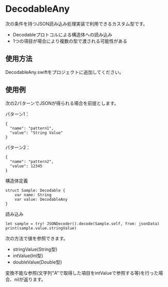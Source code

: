 # DecodableAny

次の条件を持つJSON読み込み処理実装で利用できるカスタム型です。

- Decodableプロトコルによる構造体への読み込み
- 1つの項目が場合により複数の型で渡される可能性がある

## 使用方法
DecodableAny.swiftをプロジェクトに追加してください。

## 使用例
次の2パターンでJSONが得られる場合を前提とします。

パターン1：
```
{
  "name": "pattern1",
  "value": "String Value"
}
```

パターン2：
```
{
  "name": "pattern2",
  "value": 12345
}
```

構造体定義
```
struct Sample: Decodable {
    var name: String
    var value: DecodableAny
}
```

読み込み
```
let sample = try! JSONDecoder().decode(Sample.self, from: jsonData)
print(sample.value.stringValue)
```

次の方法で値を参照できます。
- stringValue(String型)
- intValue(Int型)
- doubleValue(Double型)

変換不能な参照(文字列"A"で取得した項目をintValueで参照する等)を行った場合、nilが返ります。